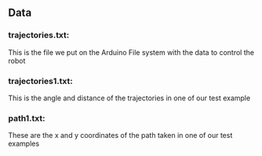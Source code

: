 ## Data
### trajectories.txt: 
This is the file we put on the Arduino File system with the data to control the robot
### trajectories1.txt: 
This is the angle and distance of the trajectories in one of our test example
### path1.txt: 
These are the x and y coordinates of the path taken in one of our test examples
